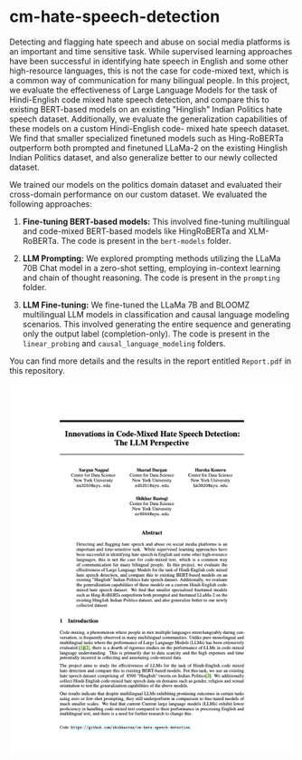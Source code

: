 # cm-hate-speech-detection

Detecting and flagging hate speech and abuse on social media platforms is an
important and time sensitive task. While supervised learning approaches have
been successful in identifying hate speech in English and some other high-resource
languages, this is not the case for code-mixed text, which is a common way
of communication for many bilingual people. In this project, we evaluate the
effectiveness of Large Language Models for the task of Hindi-English code mixed
hate speech detection, and compare this to existing BERT-based models on an
existing "Hinglish" Indian Politics hate speech dataset. Additionally, we evaluate
the generalization capabilities of these models on a custom Hindi-English code-
mixed hate speech dataset. We find that smaller specialized finetuned models such
as Hing-RoBERTa outperform both prompted and finetuned LLaMa-2 on the
existing Hinglish Indian Politics dataset, and also generalize better to our newly
collected dataset.

We trained our models on the politics domain dataset and evaluated their cross-domain performance on our custom dataset. We evaluated the following approaches:

1. **Fine-tuning BERT-based models:** This involved fine-tuning multilingual and code-mixed BERT-based models like HingRoBERTa and XLM-RoBERTa. The code is present in the `bert-models` folder.

2. **LLM Prompting:** We explored prompting methods utilizing the LLaMa 70B Chat model in a zero-shot setting, employing in-context learning and chain of thought reasoning. The code is present in the `prompting` folder.

3. **LLM Fine-tuning:** We fine-tuned the LLaMa 7B and BLOOMZ multilingual LLM models in classification and causal language modeling scenarios. This involved generating the entire sequence and generating only the output label (completion-only). The code is present in the `linear_probing` and `causal_language_modeling` folders.

You can find more details and the results in the report entitled `Report.pdf` in this repository.

![Report](Report_image.png)
